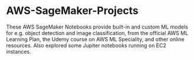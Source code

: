 # AWS-SageMaker-Projects
These AWS SageMaker Notebooks provide built-in and custom ML models for e.g. object detection and image classification, from the official AWS ML Learning Plan, the Udemy course on AWS ML Speciality, and other online resources. Also explored some Jupiter notebooks running on EC2 instances.
